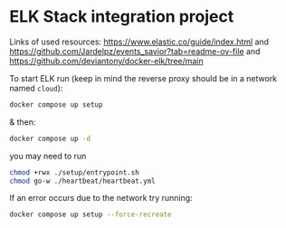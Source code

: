 # ELK Stack integration project

Links of used resources: <https://www.elastic.co/guide/index.html> and <https://github.com/Jardelpz/events_savior?tab=readme-ov-file> and <https://github.com/deviantony/docker-elk/tree/main>

<!-- old version:
to setup ELK: Setup keys via:
docker exec -it <elastic_id> bash
cd bin
elasticsearch-create-enrollment-token --scope kibana
copy paste the token into the webui

docker exec -it <kibana_id> bash
cd bin
./kibana-verification-code
copy paste the verification code into the webui -->

To start ELK run (keep in mind the reverse proxy should be in a network named `cloud`):

```bash
docker compose up setup
```

& then:

```bash
docker compose up -d
```

you may need to run

```bash
chmod +rwx ./setup/entrypoint.sh
chmod go-w ./heartbeat/heartbeat.yml
```

If an error occurs due to the network try running:

```bash
docker compose up setup --force-recreate
```
